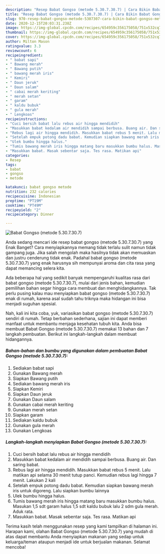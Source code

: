 ```yaml
---
description: "Resep Babat Gongso (metode 5.30.7.30.7) | Cara Bikin Babat Gongso (metode 5.30.7.30.7) Yang Menggugah Selera"
title: "Resep Babat Gongso (metode 5.30.7.30.7) | Cara Bikin Babat Gongso (metode 5.30.7.30.7) Yang Menggugah Selera"
slug: 970-resep-babat-gongso-metode-5307307-cara-bikin-babat-gongso-metode-5307307-yang-menggugah-selera
date: 2020-12-15T20:03:31.238Z
image: https://img-global.cpcdn.com/recipes/654959c356175058/751x532cq70/babat-gongso-metode-5307307-foto-resep-utama.jpg
thumbnail: https://img-global.cpcdn.com/recipes/654959c356175058/751x532cq70/babat-gongso-metode-5307307-foto-resep-utama.jpg
cover: https://img-global.cpcdn.com/recipes/654959c356175058/751x532cq70/babat-gongso-metode-5307307-foto-resep-utama.jpg
author: Milton Mason
ratingvalue: 3.3
reviewcount: 6
recipeingredient:
- " babat sapi"
- " Bawang merah"
- " Bawang putih"
- " bawang merah iris"
- " Kemiri"
- " Daun jeruk"
- " Daun salam"
- " cabai merah keriting"
- " merah setan"
- " garam"
- " kaldu bubuk"
- " gula merah"
- " Lengkoas"
recipeinstructions:
- "Cuci bersih babat lalu rebus air hingga mendidih"
- "Masukkan babat kedalam air mendidih sampai berbusa. Buang air. Dan saring babat."
- "Rebus lagi air hingga mendidih. Masukkan babat rebus 5 menit. Lalu matikan api selama 30 menit tutup panci. Kemudian rebus lagi hingga 7 menit. Lakukan 2 kali"
- "Setelah empuk potong dadu babat. Kemudian siapkan bawang merah iris untuk digoreng. Lalu siapkan bumbu lainnya"
- "Ulek bumbu hingga halus."
- "Tumis bawang merah iris hingga matang baru masukkan bumbu halus. Masukan 1,5 sdt garam halus 1,5 sdt kaldu bubuk lalu 2 sdm gula merah. Aduk rata."
- "Masukkan babat. Masak sebentar saja. Tes rasa. Matikan api"
categories:
- Resep
tags:
- babat
- gongso
- metode

katakunci: babat gongso metode 
nutrition: 232 calories
recipecuisine: Indonesian
preptime: "PT19M"
cooktime: "PT49M"
recipeyield: "2"
recipecategory: Dinner

---
```



![Babat Gongso (metode 5.30.7.30.7)](https://img-global.cpcdn.com/recipes/654959c356175058/751x532cq70/babat-gongso-metode-5307307-foto-resep-utama.jpg)

Anda sedang mencari ide resep babat gongso (metode 5.30.7.30.7) yang Enak Banget? Cara menyiapkannya memang tidak terlalu sulit namun tidak gampang juga. Jika salah mengolah maka hasilnya tidak akan memuaskan dan justru cenderung tidak enak. Padahal babat gongso (metode 5.30.7.30.7) yang enak harusnya sih mempunyai aroma dan cita rasa yang dapat memancing selera kita.



Ada beberapa hal yang sedikit banyak mempengaruhi kualitas rasa dari babat gongso (metode 5.30.7.30.7), mulai dari jenis bahan, kemudian pemilihan bahan segar hingga cara membuat dan menghidangkannya. Tak perlu pusing kalau mau menyiapkan babat gongso (metode 5.30.7.30.7) enak di rumah, karena asal sudah tahu triknya maka hidangan ini bisa menjadi suguhan spesial.


Nah, kali ini kita coba, yuk, variasikan babat gongso (metode 5.30.7.30.7) sendiri di rumah. Tetap berbahan sederhana, sajian ini dapat memberi manfaat untuk membantu menjaga kesehatan tubuh kita. Anda bisa membuat Babat Gongso (metode 5.30.7.30.7) memakai 13 bahan dan 7 langkah pembuatan. Berikut ini langkah-langkah dalam membuat hidangannya.

<!--inarticleads1-->

##### Bahan-bahan dan bumbu yang digunakan dalam pembuatan Babat Gongso (metode 5.30.7.30.7):

1. Sediakan  babat sapi
1. Gunakan  Bawang merah
1. Siapkan  Bawang putih
1. Sediakan  bawang merah iris
1. Siapkan  Kemiri
1. Siapkan  Daun jeruk
1. Gunakan  Daun salam
1. Gunakan  cabai merah keriting
1. Gunakan  merah setan
1. Siapkan  garam
1. Sediakan  kaldu bubuk
1. Gunakan  gula merah
1. Gunakan  Lengkoas




<!--inarticleads2-->

##### Langkah-langkah menyiapkan Babat Gongso (metode 5.30.7.30.7):

1. Cuci bersih babat lalu rebus air hingga mendidih
1. Masukkan babat kedalam air mendidih sampai berbusa. Buang air. Dan saring babat.
1. Rebus lagi air hingga mendidih. Masukkan babat rebus 5 menit. Lalu matikan api selama 30 menit tutup panci. Kemudian rebus lagi hingga 7 menit. Lakukan 2 kali
1. Setelah empuk potong dadu babat. Kemudian siapkan bawang merah iris untuk digoreng. Lalu siapkan bumbu lainnya
1. Ulek bumbu hingga halus.
1. Tumis bawang merah iris hingga matang baru masukkan bumbu halus. Masukan 1,5 sdt garam halus 1,5 sdt kaldu bubuk lalu 2 sdm gula merah. Aduk rata.
1. Masukkan babat. Masak sebentar saja. Tes rasa. Matikan api




Terima kasih telah menggunakan resep yang kami tampilkan di halaman ini. Harapan kami, olahan Babat Gongso (metode 5.30.7.30.7) yang mudah di atas dapat membantu Anda menyiapkan makanan yang sedap untuk keluarga/teman ataupun menjadi ide untuk berjualan makanan. Selamat mencoba!
